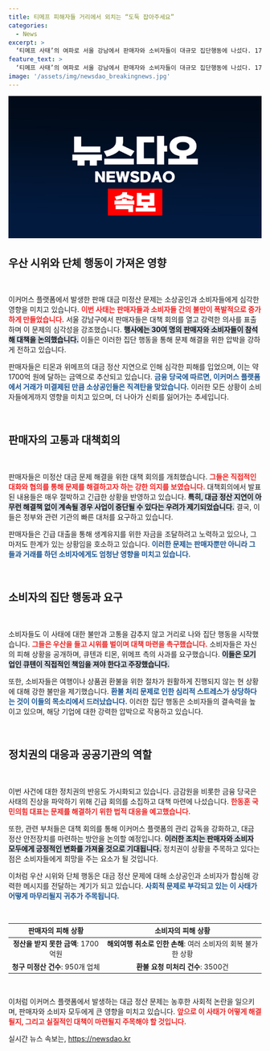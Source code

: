 ```yaml
---
title: 티메프 피해자들 거리에서 외치는 “도둑 잡아주세요”
categories:
  - News
excerpt: >
  ‘티메프 사태’의 여파로 서울 강남에서 판매자와 소비자들이 대규모 집단행동에 나섰다. 1700억원 대금 미정산 문제로 시위를 벌인 이들은 긴급 대출과 경영진의 책임을 촉구하며 정부에 해결을 요구하고 있다.
feature_text: >
  ‘티메프 사태’의 여파로 서울 강남에서 판매자와 소비자들이 대규모 집단행동에 나섰다. 1700억원 대금 미정산 문제로 시위를 벌인 이들은 긴급 대출과 경영진의 책임을 촉구하며 정부에 해결을 요구하고 있다.
image: '/assets/img/newsdao_breakingnews.jpg'
---
```


<p><img src="/assets/img/newsdao_breakingnews.jpg" alt="implanttips 속보" /></p>

<h2 data-ke-size="size26">우산 시위와 단체 행동이 가져온 영향</h2>

<p data-ke-size="size16">&nbsp;</p>

<p>이커머스 플랫폼에서 발생한 판매 대금 미정산 문제는 소상공인과 소비자들에게 심각한 영향을 미치고 있습니다. <b><span style="color: #ee2323;">이번 사태는 판매자들과 소비자들 간의 불만이 폭발적으로 증가하게 만들었습니다.</span></b> 서울 강남구에서 판매자들은 대책 회의를 열고 강력한 의사를 표출하며 이 문제의 심각성을 강조했습니다. <b><span style="background-color: #21538527;">행사에는 30여 명의 판매자와 소비자들이 참석해 대책을 논의했습니다.</span></b> 이들은 이러한 집단 행동을 통해 문제 해결을 위한 압박을 강하게 전하고 있습니다. </p>

<p>판매자들은 티몬과 위메프의 대금 정산 지연으로 인해 심각한 피해를 입었으며, 이는 약 1700억 원에 달하는 금액으로 추산되고 있습니다. <b><span style="color: #1a5490;">금융 당국에 따르면, 이커머스 플랫폼에서 거래가 미결제된 만큼 소상공인들은 직격탄을 맞았습니다.</span></b> 이러한 모든 상황이 소비자들에게까지 영향을 미치고 있으며, 더 나아가 신뢰를 잃어가는 추세입니다. </p>

<p data-ke-size="size16">&nbsp;</p>

<h2 data-ke-size="size26">판매자의 고통과 대책회의</h2>

<p data-ke-size="size16">&nbsp;</p>

<p>판매자들은 미정산 대금 문제 해결을 위한 대책 회의를 개최했습니다. <b><span style="color: #ee2323;">그들은 직접적인 대화와 협의를 통해 문제를 해결하고자 하는 강한 의지를 보였습니다.</span></b> 대책회의에서 발표된 내용들은 매우 절박하고 긴급한 상황을 반영하고 있습니다. <b><span style="background-color: #21538527;">특히, 대금 정산 지연이 아무런 해결책 없이 계속될 경우 사업이 중단될 수 있다는 우려가 제기되었습니다.</span></b> 결국, 이들은 정부와 관련 기관의 빠른 대처를 요구하고 있습니다.</p>

<p>판매자들은 긴급 대출을 통해 생계유지를 위한 자금을 조달하려고 노력하고 있으나, 그마저도 한계가 있는 상황임을 호소하고 있습니다. <b><span style="color: #1a5490;">이러한 문제는 판매자뿐만 아니라 그들과 거래를 하던 소비자에게도 엄청난 영향을 미치고 있습니다.</span></b> </p>

<p data-ke-size="size16">&nbsp;</p>

<h2 data-ke-size="size26">소비자의 집단 행동과 요구</h2>

<p data-ke-size="size16">&nbsp;</p>

<p>소비자들도 이 사태에 대한 불만과 고통을 감추지 않고 거리로 나와 집단 행동을 시작했습니다. <b><span style="color: #ee2323;">그들은 우산을 들고 시위를 벌이며 대책 마련을 촉구했습니다.</span></b> 소비자들은 자신의 피해 상황을 공개하며, 큐텐과 티몬, 위메프 측의 사과를 요구했습니다. <b><span style="background-color: #21538527;">이들은 모기업인 큐텐이 직접적인 책임을 져야 한다고 주장했습니다.</span></b></p>

<p>또한, 소비자들은 여행이나 상품권 환불을 위한 절차가 원활하게 진행되지 않는 현 상황에 대해 강한 불만을 제기했습니다. <b><span style="color: #1a5490;">환불 처리 문제로 인한 심리적 스트레스가 상당하다는 것이 이들의 목소리에서 드러났습니다.</span></b> 이러한 집단 행동은 소비자들의 결속력을 높이고 있으며, 해당 기업에 대한 강력한 압박으로 작용하고 있습니다.</p>

<p data-ke-size="size16">&nbsp;</p>

<h2 data-ke-size="size26">정치권의 대응과 공공기관의 역할</h2>

<p data-ke-size="size16">&nbsp;</p>

<p>이번 사건에 대한 정치권의 반응도 가시화되고 있습니다. 금감원을 비롯한 금융 당국은 사태의 진상을 파악하기 위해 긴급 회의를 소집하고 대책 마련에 나섰습니다. <b><span style="color: #ee2323;">한동훈 국민의힘 대표는 문제를 해결하기 위한 법적 대응을 예고했습니다.</span></b> </p>

<p>또한, 관련 부처들은 대책 회의를 통해 이커머스 플랫폼의 관리 감독을 강화하고, 대금 정산 안전장치를 마련하는 방안을 논의할 예정입니다. <b><span style="background-color: #21538527;">이러한 조치는 판매자와 소비자 모두에게 긍정적인 변화를 가져올 것으로 기대됩니다.</span></b> 정치권이 상황을 주목하고 있다는 점은 소비자들에게 희망을 주는 요소가 될 것입니다.</p>

<p>이처럼 우산 시위와 단체 행동은 대금 정산 문제에 대해 소상공인과 소비자가 합심해 강력한 메시지를 전달하는 계기가 되고 있습니다. <b><span style="color: #1a5490;">사회적 문제로 부각되고 있는 이 사태가 어떻게 마무리될지 귀추가 주목됩니다.</span></b> </p>

<p data-ke-size="size16">&nbsp;</p>

<table style="width: 100%; border-collapse: collapse;">
   <thead>
      <tr>
         <th style="text-align: center;"><b>판매자의 피해 상황</b></th>
         <th style="text-align: center;"><b>소비자의 피해 상황</b></th>
      </tr>
   </thead>
   <tbody>
      <tr>
         <td style="text-align: center; height: 17px;"><b>정산을 받지 못한 금액</b>: 1700억원</td>
         <td style="text-align: center; height: 17px;"><b>해외여행 취소로 인한 손해</b>: 여러 소비자의 회복 불가한 상황</td>
      </tr>
      <tr>
         <td style="text-align: center; height: 17px;"><b>청구 미정산 건수</b>: 950개 업체</td>
         <td style="text-align: center; height: 17px;"><b>환불 요청 미처리 건수</b>: 3500건</td>
      </tr>
   </tbody>
</table>

<p data-ke-size="size16">&nbsp;</p>

<p>이처럼 이커머스 플랫폼에서 발생하는 대금 정산 문제는 농후한 사회적 논란을 일으키며, 판매자와 소비자 모두에게 큰 영향을 미치고 있습니다. <b><span style="color: #ee2323;">앞으로 이 사태가 어떻게 해결될지, 그리고 실질적인 대책이 마련될지 주목해야 할 것입니다.</span></b></p>
실시간 뉴스 속보는, <a href="https://newsdao.kr" rel="dofollow">https://newsdao.kr</a>


